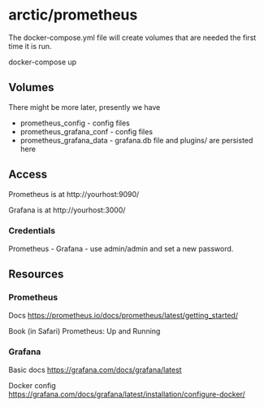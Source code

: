 # arctic/prometheus

The docker-compose.yml file will create volumes that are needed
the first time it is run.

   docker-compose up

## Volumes

There might be more later, presently we have

* prometheus_config - config files
* prometheus_grafana_conf - config files
* prometheus_grafana_data - grafana.db file and plugins/ are persisted here

## Access

Prometheus is at http://yourhost:9090/

Grafana is at http://yourhost:3000/

### Credentials

Prometheus -
Grafana - use admin/admin and set a new password.

## Resources

### Prometheus

Docs
https://prometheus.io/docs/prometheus/latest/getting_started/

Book (in Safari) Prometheus: Up and Running

### Grafana

Basic docs https://grafana.com/docs/grafana/latest

Docker config 
https://grafana.com/docs/grafana/latest/installation/configure-docker/